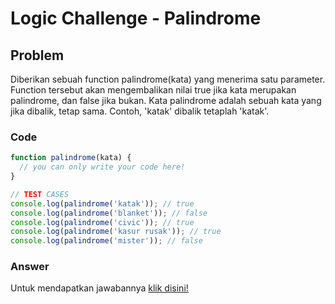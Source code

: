 # Logic Challenge - Palindrome

## Problem
Diberikan sebuah function palindrome(kata) yang menerima satu parameter. Function tersebut akan mengembalikan nilai true jika kata merupakan palindrome, dan false jika bukan. Kata palindrome adalah sebuah kata yang jika dibalik, tetap sama. Contoh, 'katak' dibalik tetaplah 'katak'.


### Code

```javascript
function palindrome(kata) {
  // you can only write your code here!
}

// TEST CASES
console.log(palindrome('katak')); // true
console.log(palindrome('blanket')); // false
console.log(palindrome('civic')); // true
console.log(palindrome('kasur rusak')); // true
console.log(palindrome('mister')); // false
```

### Answer
Untuk mendapatkan jawabannya [klik disini!](answer.js)
